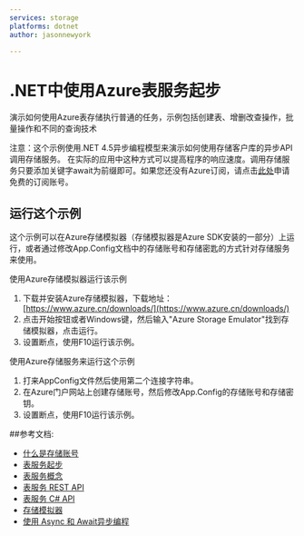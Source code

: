 ```yaml
---
services: storage
platforms: dotnet
author: jasonnewyork

---
```


# .NET中使用Azure表服务起步

演示如何使用Azure表存储执行普通的任务，示例包括创建表、增删改查操作，批量操作和不同的查询技术

注意：这个示例使用.NET 4.5异步编程模型来演示如何使用存储客户库的异步API调用存储服务。 在实际的应用中这种方式可以提高程序的响应速度。调用存储服务只要添加关键字await为前缀即可。如果您还没有Azure订阅，请点击[此处](https://www.azure.cn/pricing/1rmb-trial/)申请免费的订阅账号。

## 运行这个示例

这个示例可以在Azure存储模拟器（存储模拟器是Azure SDK安装的一部分）上运行，或者通过修改App.Config文档中的存储账号和存储密匙的方式针对存储服务来使用。 
   
使用Azure存储模拟器运行该示例

1. 下载并安装Azure存储模拟器，下载地址： [https://www.azure.cn/downloads/](https://www.azure.cn/downloads/) 
2. 点击开始按钮或者Windows键，然后输入"Azure Storage Emulator"找到存储模拟器，点击运行。
3. 设置断点，使用F10运行该示例。

使用Azure存储服务来运行这个示例

1. 打来AppConfig文件然后使用第二个连接字符串。
2. 在Azure门户网站上创建存储账号，然后修改App.Config的存储账号和存储密钥。
3. 设置断点，使用F10运行该示例。


##参考文档: 

- [什么是存储账号](https://www.azure.cn/documentation/articles/storage-create-storage-account/)
- [表服务起步](http://www.azure.cn/documentation/articles/storage-dotnet-how-to-use-tables/)
- [表服务概念](https://msdn.microsoft.com/zh-cn/library/dd179463.aspx)
- [表服务 REST API](https://msdn.microsoft.com/zh-cn/library/dd179423.aspx)
- [表服务 C# API](http://go.microsoft.com/fwlink/?LinkID=398944)
- [存储模拟器](https://www.azure.cn/documentation/articles/storage-use-emulator/)
- [使用 Async 和 Await异步编程](http://msdn.microsoft.com/zh-cn/library/hh191443.aspx)
